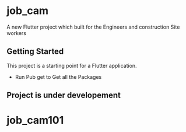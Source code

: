 # job_cam

A new Flutter project which built for the Engineers and construction Site workers 


## Getting Started

This project is a starting point for a Flutter application.
- Run Pub get to Get all the Packages
  

## Project is under developement

# job_cam101
